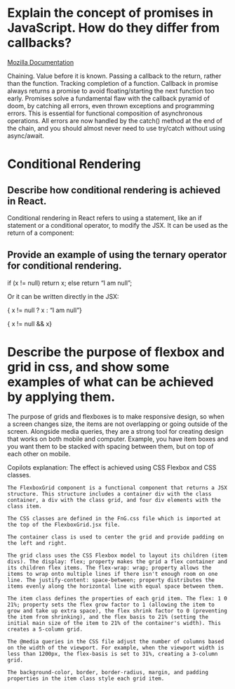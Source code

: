 # Explain the concept of promises in JavaScript. How do they differ from callbacks?

[Mozilla Documentation](https://developer.mozilla.org/en-US/docs/Web/JavaScript/Guide/Using_promises)

Chaining. Value before it is known. Passing a callback to the return, rather than the function. Tracking completion of a function. Callback in promise always returns a promise to avoid floating/starting the next function too early.
Promises solve a fundamental flaw with the callback pyramid of doom, by catching all errors, even thrown exceptions and programming errors. This is essential for functional composition of asynchronous operations. All errors are now handled by the catch() method at the end of the chain, and you should almost never need to use try/catch without using async/await.

# Conditional Rendering

## Describe how conditional rendering is achieved in React.

Conditional rendering in React refers to using a statement, like an if statement or a conditional operator, to modify the JSX. It can be used as the return of a component:

## Provide an example of using the ternary operator for conditional rendering.

if (x != null)
return x;
else
return “I am null”;

Or it can be written directly in the JSX:

{ x != null ? x : “I am null”}

{ x != null && x}

# Describe the purpose of flexbox and grid in css, and show some examples of what can be achieved by applying them.

The purpose of grids and flexboxes is to make responsive design, so when a screen changes size, the items are not overlapping or going outside of the screen.
Alongside media queries, they are a strong tool for creating design that works on both mobile and computer.
Example, you have item boxes and you want them to be stacked with spacing between them, but on top of each other on mobile.

Copilots explanation:
The effect is achieved using CSS Flexbox and CSS classes.

    The FlexboxGrid component is a functional component that returns a JSX structure. This structure includes a container div with the class container, a div with the class grid, and four div elements with the class item.

    The CSS classes are defined in the FnG.css file which is imported at the top of the FlexboxGrid.jsx file.

    The container class is used to center the grid and provide padding on the left and right.

    The grid class uses the CSS Flexbox model to layout its children (item divs). The display: flex; property makes the grid a flex container and its children flex items. The flex-wrap: wrap; property allows the items to wrap onto multiple lines if there isn't enough room on one line. The justify-content: space-between; property distributes the items evenly along the horizontal line with equal space between them.

    The item class defines the properties of each grid item. The flex: 1 0 21%; property sets the flex grow factor to 1 (allowing the item to grow and take up extra space), the flex shrink factor to 0 (preventing the item from shrinking), and the flex basis to 21% (setting the initial main size of the item to 21% of the container's width). This creates a 5-column grid.

    The @media queries in the CSS file adjust the number of columns based on the width of the viewport. For example, when the viewport width is less than 1200px, the flex-basis is set to 31%, creating a 3-column grid.

    The background-color, border, border-radius, margin, and padding properties in the item class style each grid item.
